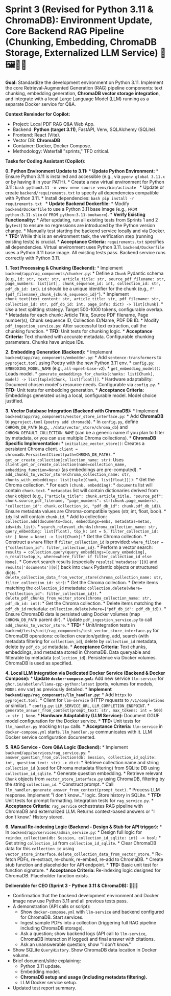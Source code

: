 # Sprint 3 (Revised for Python 3.11 & ChromaDB): Environment Update, Core Backend RAG Pipeline (Chunking, Embedding, ChromaDB Storage, Externalized LLM Service) 🐍🖼️🧠🐳

**Goal:** Standardize the development environment on Python 3.11. Implement the core Retrieval-Augmented Generation (RAG) pipeline components: text chunking, embedding generation, **ChromaDB vector storage integration**, and integrate with a local Large Language Model (LLM) running as a separate Docker service for Q&A.

**Context Reminder for Copilot:**
* Project: Local PDF RAG Q&A Web App.
* Backend: **Python (target 3.11)**, FastAPI, Venv, SQLAlchemy (SQLite).
* Frontend: React (Vite).
* Vector DB: **ChromaDB**
* Container: Docker, Docker Compose.
* Methodology: Waterfall "sprints," TFD critical.

**Tasks for Coding Assistant (Copilot):**

**0. Python Environment Update to 3.11:**
    * **Update Python Environment:**
        * Ensure Python 3.11 is installed and accessible (e.g., via `pyenv global 3.11.x` or by having it in your PATH).
        * Create a new virtual environment for Python 3.11:
          ```bash
          python3.11 -m venv venv
          source venv/bin/activate
          ```
        * Update or create `backend/requirements.txt` to specify all dependencies compatible with Python 3.11.
        * Install dependencies:
          ```bash
          pip install -r requirements.txt
          ```
    * **Update Backend Dockerfile:**
        * Modify `backend/Dockerfile` to use a Python 3.11 base image (e.g., `FROM python:3.11-slim` or `FROM python:3.11-bookworm`).
    * **Verify Existing Functionality:**
        * After updating, run all existing tests from Sprints 1 and 2 (`pytest`) to ensure no regressions are introduced by the Python version change.
        * Manually test starting the backend service locally and via Docker.
    * **TFD:** While this is an environment task, the verification step (running existing tests) is crucial.
    * **Acceptance Criteria:** `requirements.txt` specifies all dependencies. Virtual environment uses Python 3.11. `backend/Dockerfile` uses a Python 3.11 base image. All existing tests pass. Backend service runs correctly with Python 3.11.

**1. Text Processing & Chunking (Backend):**
    * Implement `backend/app/rag_components/chunker.py`:
        * Define a `Chunk` Pydantic schema (e.g., `id: str, text: str, article_title: str, source_pdf_filename: str, page_numbers: list[int], chunk_sequence_id: int, collection_id: str, pdf_db_id: int`). `id` should be a unique identifier for the chunk (e.g., `f"{pdf_filename}_chunk_{chunk_sequence_id}"`).
        * Implement `chunk_text(text_content: str, article_title: str, pdf_filename: str, collection_id: str, pdf_db_id: int, page_info: dict) -> list[Chunk]`.
        * Use a text splitting strategy. Target 500-1000 tokens, configurable overlap.
        * Metadata for each chunk: Article Title, Source PDF filename, Page number(s), Chunk sequence ID, Collection ID/Name, PDF DB ID.
    * Modify `pdf_ingestion_service.py`: After successful text extraction, call the chunking function.
    * **TFD:** Unit tests for chunking logic.
    * **Acceptance Criteria:** Text chunked with accurate metadata. Configurable chunking parameters. Chunks have unique IDs.

**2. Embedding Generation (Backend):**
    * Implement `backend/app/rag_components/embedder.py`:
        * Add `sentence-transformers` to `pyproject.toml` using Poetry with the new Python 3.11 env.
        * `config.py`: `EMBEDDING_MODEL_NAME` (e.g., `all-mpnet-base-v2`).
        * `get_embedding_model()`: Loads model.
        * `generate_embeddings_for_chunks(chunks: list[Chunk], model) -> list[tuple[Chunk, list[float]]]`.
    * Hardware adaptability: Document chosen model's resource needs. Configurable via `config.py`.
    * **TFD:** Unit tests for embedding generation.
    * **Acceptance Criteria:** Embeddings generated using a local, configurable model. Model choice justified.

**3. Vector Database Integration (Backend with ChromaDB):**
    * Implement `backend/app/rag_components/vector_store_interface.py`:
        * Add **ChromaDB** to `pyproject.toml` (`poetry add chromadb`).
        * In `config.py`, define `CHROMA_DB_PATH` (e.g., `./data/vector_store/chroma_db`) and `CHROMA_DEFAULT_COLLECTION_NAME` (can be a generic name if you plan to filter by metadata, or you can use multiple Chroma collections).
        * **ChromaDB Specific Implementation:**
            * `initialize_vector_store()`: Creates a persistent Chroma client. `client = chromadb.PersistentClient(path=CHROMA_DB_PATH)`.
            * `get_or_create_collection(collection_name: str)`: Uses `client.get_or_create_collection(name=collection_name, embedding_function=None)` (as embeddings are pre-computed).
            * `add_chunks_to_vector_store(chroma_collection_name: str, chunks_with_embeddings: list[tuple[Chunk, list[float]]])`:
                * Get the Chroma collection.
                * For each `(chunk, embedding)`:
                    * `documents` list will contain `chunk.text`.
                    * `metadatas` list will contain dictionaries derived from `chunk` object (e.g., `{"article_title": chunk.article_title, "source_pdf": chunk.source_pdf_filename, "page_numbers": str(chunk.page_numbers), "collection_id": chunk.collection_id, "pdf_db_id": chunk.pdf_db_id}`). Ensure metadata values are Chroma-compatible types (str, int, float, bool).
                    * `ids` list will contain `chunk.id`.
                * Add to collection: `collection.add(documents=docs, embeddings=embs, metadatas=metas, ids=ids_list)`.
            * `search_relevant_chunks(chroma_collection_name: str, query_embedding: list[float], top_k: int = 5, filter_collection_id: str | None = None) -> list[Chunk]`:
                * Get the Chroma collection.
                * Construct a `where` filter if `filter_collection_id` is provided: `where_filter = {"collection_id": filter_collection_id}`.
                * Perform a vector search: `results = collection.query(query_embeddings=[query_embedding], n_results=top_k, where=where_filter if filter_collection_id else None)`.
                * Convert search results (especially `results['metadatas'][0]` and `results['documents'][0]`) back into `Chunk` Pydantic objects or structured dicts.
            * `delete_collection_data_from_vector_store(chroma_collection_name: str, filter_collection_id: str)`:
                * Get the Chroma collection.
                * Delete items matching the `collection_id` metadata: `collection.delete(where={"collection_id": filter_collection_id})`.
            * `delete_pdf_chunks_from_vector_store(chroma_collection_name: str, pdf_db_id: int)`:
                * Get the Chroma collection.
                * Delete items matching the `pdf_db_id` metadata: `collection.delete(where={"pdf_db_id": pdf_db_id})`.
    * Ensure ChromaDB data is persisted using Docker volumes (map `CHROMA_DB_PATH` parent dir).
    * Update `pdf_ingestion_service.py` to call `add_chunks_to_vector_store`.
    * **TFD:**
        * Unit/integration tests in `backend/tests/unit/rag_components/test_vector_store_interface.py` for ChromaDB operations: collection creation/getting, add, search (with metadata filtering for `collection_id`), delete by `collection_id` metadata, delete by `pdf_db_id` metadata.
    * **Acceptance Criteria:** Text chunks, embeddings, and metadata stored in ChromaDB. Data queryable and filterable by metadata (`collection_id`). Persistence via Docker volumes. ChromaDB is used as specified.

**4. Local LLM Integration via Dedicated Docker Service (Backend & Docker Compose):**
    * **Update `docker-compose.yml`:** Add new service `llm-service` for `ghcr.io/abetlen/llama-cpp-python:latest` (ports, volumes for models, `MODEL` env var) as previously detailed.
    * **Implement `backend/app/rag_components/llm_handler.py`:**
        * Add `httpx` to `pyproject.toml`.
        * Client for `llm-service` (HTTP requests to `/v1/completions` or similar).
        * `config.py`: `LLM_SERVICE_URL`, `LLM_COMPLETION_ENDPOINT`.
        * `generate_answer_from_context(prompt_text: str, max_tokens: int = 500) -> str | None`.
    * **Hardware Adaptability (LLM Service):** Document GGUF model configuration for the Docker service.
    * **TFD:** Unit tests for `llm_handler.py` mocking `httpx` calls.
    * **Acceptance Criteria:** `llm-service` in `docker-compose.yml` starts. `llm_handler.py` communicates with it. LLM Docker service configuration documented.

**5. RAG Service - Core Q&A Logic (Backend):**
    * Implement `backend/app/services/rag_service.py`:
        * `answer_question_from_collection(db: Session, collection_id_sqlite: int, question_text: str) -> dict`:
            * Retrieve collection name and string `collection_id` (used for Chroma metadata filtering) from SQLite DB using `collection_id_sqlite`.
            * Generate question embedding.
            * Retrieve relevant `Chunk` objects from `vector_store_interface.py` using ChromaDB, filtering by the string `collection_id`.
            * Construct prompt.
            * Call `llm_handler.generate_answer_from_context(prompt_text)`.
            * Process LLM response. Implement "I don't know..." logic. Store history in SQLite.
    * **TFD:** Unit tests for prompt formatting. Integration tests for `rag_service.py`.
    * **Acceptance Criteria:** `rag_service` orchestrates RAG pipeline with ChromaDB and externalized LLM. Returns context-based answers or "I don't know." History stored.

**6. Manual Re-indexing Logic (Backend - Design & Stub for API trigger):**
    * In `backend/app/services/admin_service.py`:
        * Design full logic for `reindex_collection(db: Session, collection_id_sqlite: int) -> bool`:
            * Get string `collection_id` from `collection_id_sqlite`.
            * Clear ChromaDB data for this `collection_id` using `vector_store_interface.delete_collection_data_from_vector_store`.
            * Re-fetch PDFs, re-extract, re-chunk, re-embed, re-add to ChromaDB.
        * Create stub function and placeholder for API endpoint.
    * **TFD:** Basic unit test for function signature.
    * **Acceptance Criteria:** Re-indexing logic designed for ChromaDB. Placeholder function exists.

**Deliverable for CEO (Sprint 3 - Python 3.11 & ChromaDB):** 🐍💡🐳

* Confirmation that the backend development environment and Docker image now use Python 3.11 and all previous tests pass.
* A demonstration (API calls or script):
    * Show `docker-compose.yml` with `llm-service` and backend configured for ChromaDB. Start services.
    * Ingest sample PDFs into a collection (triggering full RAG pipeline including ChromaDB storage).
    * Ask a question; show backend logs (API call to `llm-service`, ChromaDB interaction if logged) and final answer with citations.
    * Ask an unanswerable question; show "I don't know."
* Show SQLite `QueryHistory`. Show ChromaDB data location in Docker volume.
* Brief document/slide explaining:
    * Python 3.11 update.
    * Embedding model.
    * **ChromaDB setup and usage (including metadata filtering).**
    * LLM Docker service setup.
* Updated test report summary.